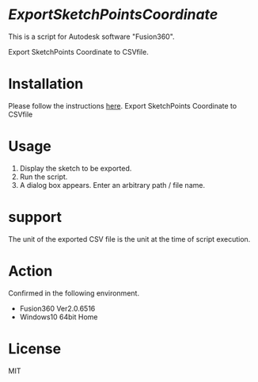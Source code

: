 # ***ExportSketchPointsCoordinate***
This is a script for Autodesk software "Fusion360".

Export SketchPoints Coordinate to CSVfile.


# Installation
Please follow the instructions [here](https://knowledge.autodesk.com/support/fusion-360/troubleshooting/caas/sfdcarticles/sfdcarticles/How-to-install-an-ADD-IN-and-Script-in-Fusion-360.html).
Export SketchPoints Coordinate to CSVfile

# Usage
1. Display the sketch to be exported.
2. Run the script.
3. A dialog box appears. Enter an arbitrary path / file name.

# support
The unit of the exported CSV file is the unit at the time of script execution.

# Action
Confirmed in the following environment.
 + Fusion360 Ver2.0.6516
 + Windows10 64bit Home

# License
MIT